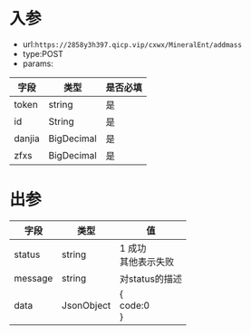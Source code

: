 # 入参

* url:```https://2858y3h397.qicp.vip/cxwx/MineralEnt/addmass```
* type:POST
* params:

| 字段   | 类型       | 是否必填 |
| ------ | ---------- | -------- |
| token  | string     | 是       |
| id     | String     | 是       |
| danjia | BigDecimal | 是       |
| zfxs   | BigDecimal | 是       |



# 出参

| 字段    | 类型       | 值                       |
| ------- | ---------- | ------------------------ |
| status  | string     | 1 成功<br />其他表示失败 |
| message | string     | 对status的描述           |
| data    | JsonObject | {<br />code:0<br />}     |

